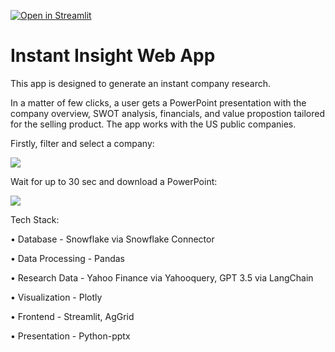 [![Open in Streamlit](https://static.streamlit.io/badges/streamlit_badge_black_white.svg)](https://arsentievalex-instant-insight-web-app-main-gz753r.streamlit.app/)

# Instant Insight Web App

This app is designed to generate an instant company research.

In a matter of few clicks, a user gets a PowerPoint presentation with the company overview, SWOT analysis, financials, and value propostion tailored for the selling product. The app works with the US public companies.


Firstly, filter and select a company:

<img src="https://i.postimg.cc/44mPtfzz/instant-demo1.gif"/>

Wait for up to 30 sec and download a PowerPoint:

<img src="https://i.postimg.cc/3xSWgTjv/instant-demo2.gif"/>


Tech Stack:

• Database - Snowflake via Snowflake Connector

• Data Processing - Pandas

• Research Data - Yahoo Finance via Yahooquery, GPT 3.5 via LangChain

• Visualization - Plotly

• Frontend - Streamlit, AgGrid

• Presentation - Python-pptx


